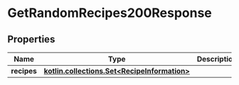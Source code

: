 
# GetRandomRecipes200Response

## Properties
| Name | Type | Description | Notes |
| ------------ | ------------- | ------------- | ------------- |
| **recipes** | [**kotlin.collections.Set&lt;RecipeInformation&gt;**](RecipeInformation.md) |  |  |



